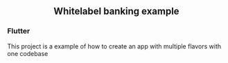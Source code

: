 <h2 align="center">Whitelabel banking example</h2>

### Flutter

This project is a example of how to create an app with multiple flavors with one codebase


